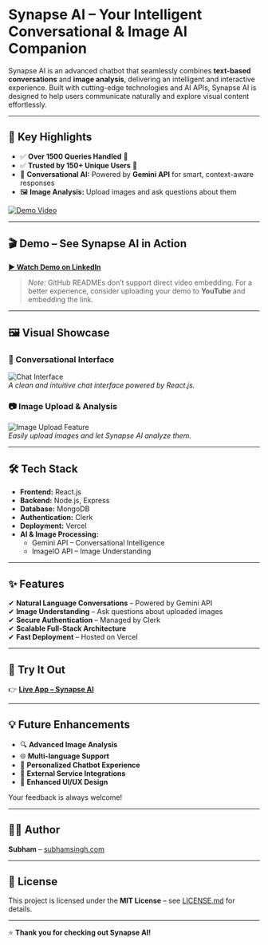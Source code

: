 # **Synapse AI – Your Intelligent Conversational & Image AI Companion** 

Synapse AI is an advanced chatbot that seamlessly combines **text-based conversations** and **image analysis**, delivering an intelligent and interactive experience. Built with cutting-edge technologies and AI APIs, Synapse AI is designed to help users communicate naturally and explore visual content effortlessly.

---

## **📌 Key Highlights**
- ✅ **Over 1500 Queries Handled** 💬  
- ✅ **Trusted by 150+ Unique Users** 🎉  
- 🤖 **Conversational AI:** Powered by **Gemini API** for smart, context-aware responses  
- 🖼 **Image Analysis:** Upload images and ask questions about them  

[![Demo Video](https://img.shields.io/badge/Demo%20Video-Watch%20on%20LinkedIn-blue?style=flat-square&logo=linkedin)](https://www.linkedin.com/posts/subhamsingh02_ai-chatbot-videodemo-activity-7294019649782829057-zBHY?utm_source=share&utm_medium=member_desktop&rcm=ACoAAD3IsgIB575OMPlOO6NS2Tih4l-BW8MVLUQ)

---

## **🎬 Demo – See Synapse AI in Action**
[**▶ Watch Demo on LinkedIn**](https://www.linkedin.com/posts/subhamsingh02_ai-chatbot-videodemo-activity-7294019649782829057-zBHY?utm_source=share&utm_medium=member_desktop&rcm=ACoAAD3IsgIB575OMPlOO6NS2Tih4l-BW8MVLUQ)  

> *Note:* GitHub READMEs don’t support direct video embedding. For a better experience, consider uploading your demo to **YouTube** and embedding the link.

---

## **🖼 Visual Showcase**
### **💬 Conversational Interface**
![Chat Interface](https://github.com/user-attachments/assets/3bc8c553-0c76-44ea-b0df-6d23aca0d80e)  
*A clean and intuitive chat interface powered by React.js.*

### **📷 Image Upload & Analysis**
![Image Upload Feature](https://github.com/user-attachments/assets/1b2ffeb9-1d0f-4213-a5f3-a03accbdb30b)  
*Easily upload images and let Synapse AI analyze them.*

---

## **🛠 Tech Stack**
- **Frontend:** React.js  
- **Backend:** Node.js, Express  
- **Database:** MongoDB  
- **Authentication:** Clerk  
- **Deployment:** Vercel  
- **AI & Image Processing:**  
    - Gemini API – Conversational Intelligence  
    - ImageIO API – Image Understanding  

---

## **✨ Features**
✔ **Natural Language Conversations** – Powered by Gemini API  
✔ **Image Understanding** – Ask questions about uploaded images  
✔ **Secure Authentication** – Managed by Clerk  
✔ **Scalable Full-Stack Architecture**  
✔ **Fast Deployment** – Hosted on Vercel  

---

## **🚀 Try It Out**
👉 [**Live App – Synapse AI**](https://synapse-ai-beta.vercel.app/)

---

## **💡 Future Enhancements**
- 🔍 **Advanced Image Analysis**  
- 🌐 **Multi-language Support**  
- 🧠 **Personalized Chatbot Experience**  
- 🔗 **External Service Integrations**  
- 🎨 **Enhanced UI/UX Design**  

Your feedback is always welcome!  

---

## **👨‍💻 Author**
**Subham** – [subhamsingh.com](https://subhamsingh.com)

---

## **📄 License**
This project is licensed under the **MIT License** – see [LICENSE.md](LICENSE.md) for details.

---

⭐ **Thank you for checking out Synapse AI!**  

